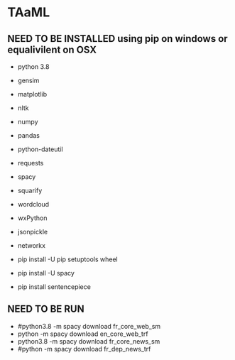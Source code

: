 # TAaML

## NEED TO BE INSTALLED using pip on windows or equalivilent on OSX
- python 3.8
- gensim
- matplotlib
- nltk
- numpy
- pandas
- python-dateutil
- requests
- spacy
- squarify
- wordcloud
- wxPython
- jsonpickle
- networkx

- pip install -U pip setuptools wheel
- pip install -U spacy
- pip install sentencepiece

## NEED TO BE RUN
- #python3.8 -m spacy download fr_core_web_sm
- python -m spacy download en_core_web_trf
- python3.8 -m spacy download fr_core_news_sm
- #python -m spacy download fr_dep_news_trf
